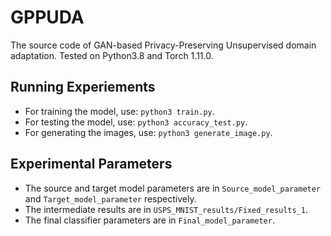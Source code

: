 # GPPUDA

The source code of GAN-based Privacy-Preserving Unsupervised domain adaptation.
Tested on Python3.8 and Torch 1.11.0.

## Running Experiements

* For training the model, use: `python3 train.py`.
* For testing the model, use: `python3 accuracy_test.py`.
* For generating the images, use: `python3 generate_image.py`. 

## Experimental Parameters

* The source and target model parameters are in `Source_model_parameter` and `Target_model_parameter` respectively.
* The intermediate results are in `USPS_MNIST_results/Fixed_results_1`.
* The final classifier parameters are in `Final_model_parameter`.





